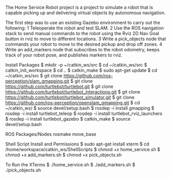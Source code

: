 The Home Service Robot project is a project to simulate a robot that is capable picking up and delivering virtual objects by autonomous navigation.

The first step  was to use an existing Gazebo environment to carry out the following:
1 Teleoperate the robot and test SLAM.
2 Use the ROS navigation stack to send manual commands to the robot using the Rviz 2D Nav Goal button in rviz to move to different locations.
3 Write a pick_objects node that commands your robot to move to the desired pickup and drop off zones.
4 Write an add_markers node that subscribes to the robot odometry, keeps track of your robot pose, and publishes markers to rviz.


Install Packages
$ mkdir -p ~/catkin_ws/src
$ cd ~/catkin_ws/src
$ catkin_init_workspace
$ cd ..
$ catkin_make
$ sudo apt-get update
$ cd ~/catkin_ws/src
$ git clone https://github.com/ros-perception/slam_gmapping.git
$ git clone https://github.com/turtlebot/turtlebot.git
$ git clone https://github.com/turtlebot/turtlebot_interactions.git
$ git clone https://github.com/turtlebot/turtlebot_simulator.git
$ git clone https://github.com/ros-perception/openslam_gmapping.git
$ cd ~/catkin_ws/
$ source devel/setup.bash
$ rosdep -i install gmapping
$ rosdep -i install turtlebot_teleop
$ rosdep -i install turtlebot_rviz_launchers
$ rosdep -i install turtlebot_gazebo
$ catkin_make
$ source devel/setup.bash

ROS Packages/Nodes
rosmake move_base

Shell Script Install and Permissions
$ sudo apt-get install xterm
$ cd /home/workspace/catkin_ws/ShellScripts
$ chmod +x home_service.sh
$ chmod +x add_markers.sh
$ chmod +x pick_objects.sh

To Run the XTerms
$ ./home_service.sh
$ ./add_markers.sh
$ ./pick_objects.sh